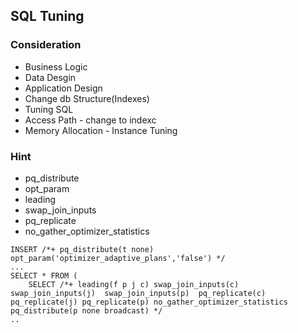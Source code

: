 ## SQL Tuning 
### Consideration
* Business Logic
* Data Desgin
* Application Design
* Change db Structure(Indexes)
* Tuning SQL
* Access Path - change to indexc
* Memory Allocation - Instance Tuning
### Hint
* pq_distribute
* opt_param
* leading
* swap_join_inputs
* pq_replicate
* no_gather_optimizer_statistics
```
INSERT /*+ pq_distribute(t none) opt_param('optimizer_adaptive_plans','false') */
...
SELECT * FROM (
	SELECT /*+ leading(f p j c) swap_join_inputs(c) swap_join_inputs(j)  swap_join_inputs(p)  pq_replicate(c) pq_replicate(j) pq_replicate(p) no_gather_optimizer_statistics pq_distribute(p none broadcast) */
..  
```
